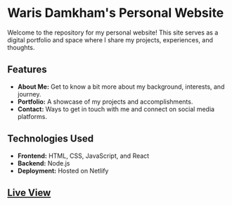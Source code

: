 # Waris Damkham's Personal Website

Welcome to the repository for my personal website! This site serves as a digital portfolio and space where I share my projects, experiences, and thoughts.

## Features

- **About Me:** Get to know a bit more about my background, interests, and journey.
- **Portfolio:** A showcase of my projects and accomplishments.
- **Contact:** Ways to get in touch with me and connect on social media platforms.

## Technologies Used

- **Frontend:** HTML, CSS, JavaScript, and React
- **Backend:** Node.js
- **Deployment:** Hosted on Netlify

## [Live View](https://waris-damkham.netlify.app)
